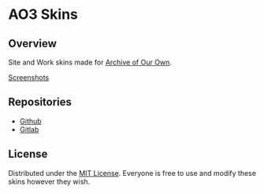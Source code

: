 # AO3 Skins

## Overview

Site and Work skins made for [Archive of Our Own](https://archiveofourown.org/).

[Screenshots](./screenshots)

## Repositories

- [Github](https://github.com/bvout/ao3-skins)
- [Gitlab](https://gitlab.com/bvout/ao3-skins)

## License

Distributed under the [MIT License](./LICENSE). Everyone is free to use and modify these skins however they wish.
